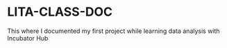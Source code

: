 # LITA-CLASS-DOC
This where I documented my first project while learning data analysis with Incubator Hub 
